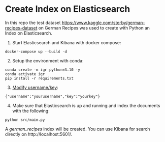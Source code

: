 # Create Index on Elasticsearch 

In this repo the test dataset https://www.kaggle.com/sterby/german-recipes-dataset 
on German Recipes was used to create with Python an Index on Elasticsearch.

1. Start Elasticsearch and Kibana with docker compose:

```
docker-compose up --build -d
```

2. Setup the environment with conda:

```
conda create -n igr python=3.10 -y
conda activate igr
pip install -r requirements.txt
```
3. [Modify username/key](kaggle.json):

```
{"username":"yourusername","key":"yourkey"}
```

4. Make sure that Elasticsearch is up and running and index the documents with the following:

```
python src/main.py
```

A *german_recipes* index will be created. You can use Kibana for search directly on http://localhost:5601/.
